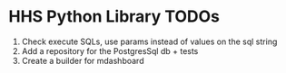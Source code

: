 # HHS Python Library TODOs

1. Check execute SQLs, use params instead of values on the sql string
2. Add a repository for the PostgresSql db + tests
3. Create a builder for mdashboard

